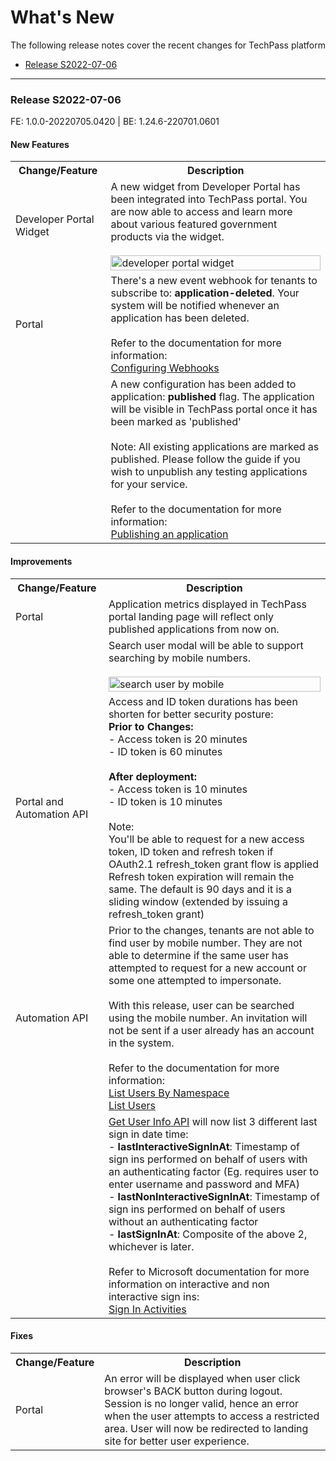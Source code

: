 # What's New

The following release notes cover the recent changes for TechPass platform

- [Release S2022-07-06](#Release-S2022-07-06)
---
### Release S2022-07-06
FE: 1.0.0-20220705.0420 | BE: 1.24.6-220701.0601
#### New Features
<table>
  <tr>
    <th>Change/Feature</th>
    <th>Description</th>
  </tr>
  <tr>
    <td>Developer Portal Widget</td>
    <td>
    A new widget from Developer Portal has been integrated into TechPass portal. You are now able to access and learn more about various featured government products via the widget.
    <br><br>
    <img src="/docs/techpass-user-guide/docs/assets/whats-new/20220706_masthead-devportalwidget-02.png" alt="developer portal widget" width="100%" height="100%">
    </td>
  </tr>
  <tr>
    <td>Portal</td>
    <td>
    There's a new event webhook for tenants to subscribe to: <b>application-deleted</b>. Your system will be notified whenever an application has been deleted.
    <br><br>
    Refer to the documentation for more information:
    <br>
    <a target="_blank" href="https://stg.docs.developer.tech.gov.sg/docs/techpass-tenant-guide/#/webhooks">Configuring Webhooks</a>
    </td>
  </tr>
  <tr>
    <td></td>
    <td>
    A new configuration has been added to application: <b>published</b> flag. The application will be visible in TechPass portal once it has been marked as 'published'
    <br><br>
    Note: All existing applications are marked as published. Please follow the guide if you wish to unpublish any testing applications for your service.
    <br><br>
    Refer to the documentation for more information:
    <br>
    <a target="_blank" href="https://stg.docs.developer.tech.gov.sg/docs/techpass-tenant-guide/#/applications?id=mark-as-published">Publishing an application</a>
    </td>
  </tr>
</table>

#### Improvements
<table>
  <tr>
    <th>Change/Feature</th>
    <th>Description</th>
  </tr>
  <tr>
    <td>Portal</td>
    <td>
    Application metrics displayed in TechPass portal landing page will reflect only published applications from now on.
    </td>
  </tr>
  <tr>
    <td></td>
    <td>
    Search user modal will be able to support searching by mobile numbers.
    <br><br>
    <img src="/docs/techpass-user-guide/docs/assets/whats-new/20220706_searchuserbymobile.png" alt="search user by mobile" width="100%" height="100%">
    </td>
  </tr>
  <tr>
    <td>Portal and Automation API</td>
    <td>
    Access and ID token durations has been shorten for better security posture:
    <br>
    <b>Prior to Changes:</b>
    <br>
    - Access token is 20 minutes
    <br>
    - ID token is 60 minutes
    <br><br>
    <b>After deployment:</b>
    <br>
    - Access token is 10 minutes
    <br>
    - ID token is 10 minutes
    <br><br>
    Note: 
    <br>
    You'll be able to request for a new access token, ID token and refresh token if OAuth2.1 refresh_token grant flow is applied
    <br>
    Refresh token expiration will remain the same. The default is 90 days and it is a sliding window (extended by issuing a refresh_token grant)
    </td>
  </tr>
  <tr>
    <td>Automation API</td>
    <td>
    Prior to the changes, tenants are not able to find user by mobile number. They are not able to determine if the same user has attempted to request for a new account or some one attempted to impersonate. 
    <br><br>
    With this release, user can be searched using the mobile number. An invitation will not be sent if a user already has an account in the system.
    <br><br>
    Refer to the documentation for more information:
    <br>
    <a target="_blank" href="https://stg.docs.developer.tech.gov.sg/docs/techpass-automation-api/#tag/IAM/paths/~1iam~1namespace~1{namespace}~1users/get">List Users By Namespace</a>
    <br>
    <a target="_blank" href="https://stg.docs.developer.tech.gov.sg/docs/techpass-automation-api/#tag/IAM/paths/~1iam~1users/get">List Users</a>
    </td>
  </tr>
  <tr>
    <td></td>
    <td>
    <a target="_blank" href="https://stg.docs.developer.tech.gov.sg/docs/techpass-automation-api/#tag/IAM/paths/~1iam~1users~1{identifier}/get">Get User Info API</a> will now list 3 different last sign in date time:
    <br>
    - <b>lastInteractiveSignInAt</b>: Timestamp of sign ins performed on behalf of users with an authenticating factor (Eg. requires user to enter username and password and MFA)<br>
    - <b>lastNonInteractiveSignInAt</b>: Timestamp of sign ins performed on behalf of users without an authenticating factor<br>
    - <b>lastSignInAt</b>: Composite of the above 2, whichever is later.
    <br><br>
    Refer to Microsoft documentation for more information on interactive and non interactive sign ins:
    <br>
    <a target="_blank" href="https://techcommunity.microsoft.com/t5/microsoft-sentinel-blog/non-interactive-logins-minimizing-the-blind-spot/ba-p/2287932">Sign In Activities</a>
    </td>
  </tr>
</table>

#### Fixes
<table>
  <tr>
    <th>Change/Feature</th>
    <th>Description</th>
  </tr>
  <tr>
    <td>Portal</td>
    <td>
    An error will be displayed when user click browser's BACK button during logout. Session is no longer valid, hence an error when the user attempts to access a restricted area. User will now be redirected to landing site for better user experience.
    </td>
  </tr>
</table>